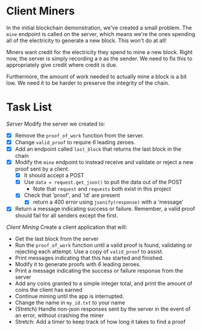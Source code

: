 # Client Miners

In the initial blockchain demonstration, we've created a small problem.  The `mine` endpoint is called on the server, which means we're the ones spending all of the electricity to generate a new block.  This won't do at all!

Miners want credit for the electricity they spend to mine a new block.  Right now, the server is simply recording a `0` as the sender.  We need to fix this to appropriately give credit where credit is due. 

Furthermore, the amount of work needed to actually mine a block is a bit low.  We need it to be harder to preserve the integrity of the chain.


# Task List

*Server*
Modify the server we created to:
* [x] Remove the `proof_of_work` function from the server.
* [x] Change `valid_proof` to require *6* leading zeroes.
* [x] Add an endpoint called `last_block` that returns the last block in the chain
* [x] Modify the `mine` endpoint to instead receive and validate or reject a new proof sent by a client.
    * [x] It should accept a POST
    * [x] Use `data = request.get_json()` to pull the data out of the POST
        * Note that `request` and `requests` both exist in this project
    * [x] Check that 'proof', and 'id' are present
        * [x] return a 400 error using `jsonify(response)` with a 'message'
* [x] Return a message indicating success or failure.  Remember, a valid proof should fail for all senders except the first.

*Client Mining*
Create a client application that will:
* Get the last block from the server
* Run the `proof_of_work` function until a valid proof is found, validating or rejecting each attempt.  Use a copy of `valid_proof` to assist.
* Print messages indicating that this has started and finished.
* Modify it to generate proofs with *6* leading zeroes.
* Print a message indicating the success or failure response from the server
* Add any coins granted to a simple integer total, and print the amount of coins the client has earned
* Continue mining until the app is interrupted.
* Change the name in `my_id.txt` to your name
* (Stretch) Handle non-json responses sent by the server in the event of an error, without crashing the miner
* Stretch: Add a timer to keep track of how long it takes to find a proof

